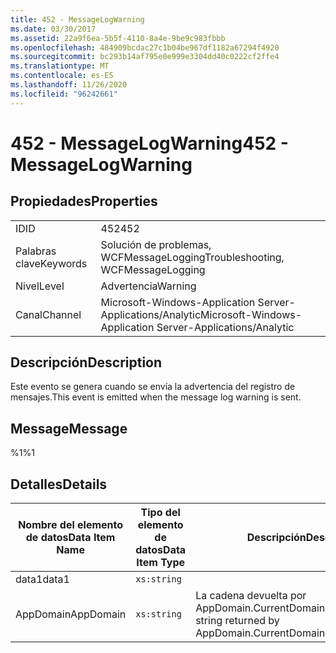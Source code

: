 ```yaml
---
title: 452 - MessageLogWarning
ms.date: 03/30/2017
ms.assetid: 22a9f6ea-5b5f-4110-8a4e-9be9c983fbbb
ms.openlocfilehash: 484909bcdac27c1b04be967df1182a67294f4920
ms.sourcegitcommit: bc293b14af795e0e999e3304dd40c0222cf2ffe4
ms.translationtype: MT
ms.contentlocale: es-ES
ms.lasthandoff: 11/26/2020
ms.locfileid: "96242661"
---
```

# <a name="452---messagelogwarning"></a><span data-ttu-id="97b95-102">452 - MessageLogWarning</span><span class="sxs-lookup"><span data-stu-id="97b95-102">452 - MessageLogWarning</span></span>

## <a name="properties"></a><span data-ttu-id="97b95-103">Propiedades</span><span class="sxs-lookup"><span data-stu-id="97b95-103">Properties</span></span>  
  
|||  
|-|-|  
|<span data-ttu-id="97b95-104">ID</span><span class="sxs-lookup"><span data-stu-id="97b95-104">ID</span></span>|<span data-ttu-id="97b95-105">452</span><span class="sxs-lookup"><span data-stu-id="97b95-105">452</span></span>|  
|<span data-ttu-id="97b95-106">Palabras clave</span><span class="sxs-lookup"><span data-stu-id="97b95-106">Keywords</span></span>|<span data-ttu-id="97b95-107">Solución de problemas, WCFMessageLogging</span><span class="sxs-lookup"><span data-stu-id="97b95-107">Troubleshooting, WCFMessageLogging</span></span>|  
|<span data-ttu-id="97b95-108">Nivel</span><span class="sxs-lookup"><span data-stu-id="97b95-108">Level</span></span>|<span data-ttu-id="97b95-109">Advertencia</span><span class="sxs-lookup"><span data-stu-id="97b95-109">Warning</span></span>|  
|<span data-ttu-id="97b95-110">Canal</span><span class="sxs-lookup"><span data-stu-id="97b95-110">Channel</span></span>|<span data-ttu-id="97b95-111">Microsoft-Windows-Application Server-Applications/Analytic</span><span class="sxs-lookup"><span data-stu-id="97b95-111">Microsoft-Windows-Application Server-Applications/Analytic</span></span>|  
  
## <a name="description"></a><span data-ttu-id="97b95-112">Descripción</span><span class="sxs-lookup"><span data-stu-id="97b95-112">Description</span></span>  

 <span data-ttu-id="97b95-113">Este evento se genera cuando se envía la advertencia del registro de mensajes.</span><span class="sxs-lookup"><span data-stu-id="97b95-113">This event is emitted when the message log warning is sent.</span></span>  
  
## <a name="message"></a><span data-ttu-id="97b95-114">Message</span><span class="sxs-lookup"><span data-stu-id="97b95-114">Message</span></span>  

 <span data-ttu-id="97b95-115">%1</span><span class="sxs-lookup"><span data-stu-id="97b95-115">%1</span></span>  
  
## <a name="details"></a><span data-ttu-id="97b95-116">Detalles</span><span class="sxs-lookup"><span data-stu-id="97b95-116">Details</span></span>  
  
|<span data-ttu-id="97b95-117">Nombre del elemento de datos</span><span class="sxs-lookup"><span data-stu-id="97b95-117">Data Item Name</span></span>|<span data-ttu-id="97b95-118">Tipo del elemento de datos</span><span class="sxs-lookup"><span data-stu-id="97b95-118">Data Item Type</span></span>|<span data-ttu-id="97b95-119">Descripción</span><span class="sxs-lookup"><span data-stu-id="97b95-119">Description</span></span>|  
|--------------------|--------------------|-----------------|  
|<span data-ttu-id="97b95-120">data1</span><span class="sxs-lookup"><span data-stu-id="97b95-120">data1</span></span>|`xs:string`||  
|<span data-ttu-id="97b95-121">AppDomain</span><span class="sxs-lookup"><span data-stu-id="97b95-121">AppDomain</span></span>|`xs:string`|<span data-ttu-id="97b95-122">La cadena devuelta por AppDomain.CurrentDomain.FriendlyName.</span><span class="sxs-lookup"><span data-stu-id="97b95-122">The string returned by AppDomain.CurrentDomain.FriendlyName.</span></span>|
